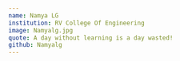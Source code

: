 ```yaml
---
name: Namya LG
institution: RV College Of Engineering
image: Namyalg.jpg
quote: A day without learning is a day wasted!
github: Namyalg
---
```

